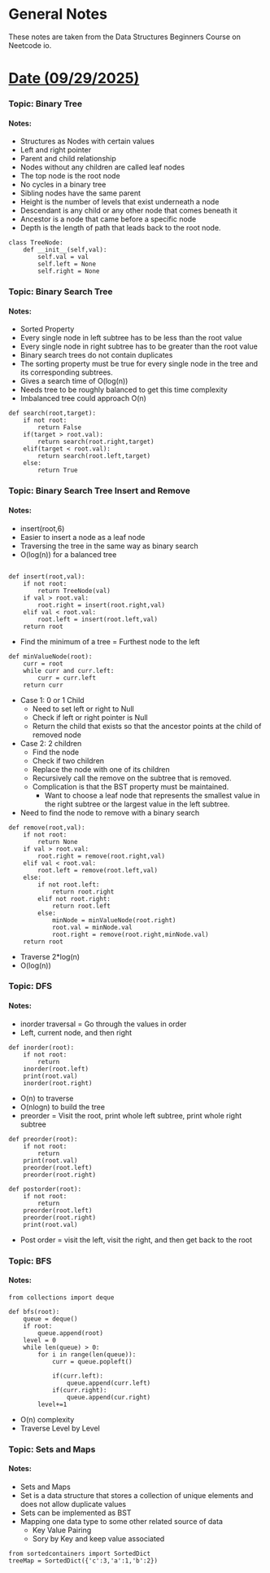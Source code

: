 # General Notes


These notes are taken from the Data Structures Beginners Course on Neetcode io.

# <u> Date (09/29/2025) </u>

### Topic: Binary Tree
#### Notes: 

* Structures as Nodes with certain values
* Left and right pointer
* Parent and child relationship
* Nodes without any children are called leaf nodes
* The top node is the root node
* No cycles in a binary tree
* Sibling nodes have the same parent
* Height is the number of levels that exist underneath a node
* Descendant is any child or any other node that comes beneath it
* Ancestor is a node that came before a specific node
* Depth is the length of path that leads back to the root node.

```aiignore
class TreeNode:
    def __init__(self,val):
        self.val = val
        self.left = None
        self.right = None
```


### Topic: Binary Search Tree
#### Notes:

* Sorted Property
* Every single node in left subtree has to be less than the root value
* Every single node in right subtree has to be greater than the root value
* Binary search trees do not contain duplicates
* The sorting property must be true for every single node in the tree and its corresponding subtrees.
* Gives a search time of O(log(n))
* Needs tree to be roughly balanced to get this time complexity
* Imbalanced tree could approach O(n)

```aiignore
def search(root,target):
    if not root:
        return False
    if(target > root.val):
        return search(root.right,target)
    elif(target < root.val):
        return search(root.left,target)
    else:
        return True
```


### Topic: Binary Search Tree Insert and Remove
#### Notes:

* insert(root,6)
* Easier to insert a node as a leaf node
* Traversing the tree in the same way as binary search
* O(log(n)) for a balanced tree

```aiignore

def insert(root,val):
    if not root:
        return TreeNode(val)
    if val > root.val:
        root.right = insert(root.right,val)
    elif val < root.val:
        root.left = insert(root.left,val)
    return root
```

* Find the minimum of a tree = Furthest node to the left

```aiignore
def minValueNode(root):
    curr = root
    while curr and curr.left:
        curr = curr.left
    return curr
```

* Case 1: 0 or 1 Child
  * Need to set left or right to Null
  * Check if left or right pointer is Null
  * Return the child that exists so that the ancestor points at the child of removed node
* Case 2: 2 children
  * Find the node
  * Check if two children
  * Replace the node with one of its children
  * Recursively call the remove on the subtree that is removed.
  * Complication is that the BST property must be maintained.
    * Want to choose a leaf node that represents the smallest value in the right subtree or the largest value in the left subtree.
* Need to find the node to remove with a binary search

```aiignore
def remove(root,val):
    if not root:
        return None
    if val > root.val:
        root.right = remove(root.right,val)
    elif val < root.val:
        root.left = remove(root.left,val)
    else:
        if not root.left:
            return root.right
        elif not root.right:
            return root.left
        else:
            minNode = minValueNode(root.right)
            root.val = minNode.val
            root.right = remove(root.right,minNode.val)
    return root
```
* Traverse 2*log(n)
* O(log(n))

### Topic: DFS
#### Notes:

* inorder traversal = Go through the values in order
* Left, current node, and then right

```aiignore
def inorder(root):
    if not root:
        return
    inorder(root.left)
    print(root.val)
    inorder(root.right)
```

* O(n) to traverse
* O(nlogn) to build the tree
* preorder = Visit the root, print whole left subtree, print whole right subtree

```aiignore
def preorder(root):
    if not root:
        return
    print(root.val)
    preorder(root.left)
    preorder(root.right)
```

```aiignore
def postorder(root):
    if not root:
        return
    preorder(root.left)
    preorder(root.right)
    print(root.val)
```
* Post order = visit the left, visit the right, and then get back to the root


### Topic: BFS
#### Notes:

```aiignore
from collections import deque

def bfs(root):
    queue = deque()
    if root:
        queue.append(root)
    level = 0
    while len(queue) > 0:
        for i in range(len(queue)):
            curr = queue.popleft()
            
            if(curr.left):
                queue.append(curr.left)
            if(curr.right):
                queue.append(cur.right)
        level+=1
```
* O(n) complexity
* Traverse Level by Level

### Topic: Sets and Maps
#### Notes:

* Sets and Maps
* Set is a data structure that stores a collection of unique elements and does not allow duplicate values
* Sets can be implemented as BST
* Mapping one data type to some other related source of data
  * Key Value Pairing
  * Sory by Key and keep value associated

```aiignore
from sortedcontainers import SortedDict
treeMap = SortedDict({'c':3,'a':1,'b':2})
```